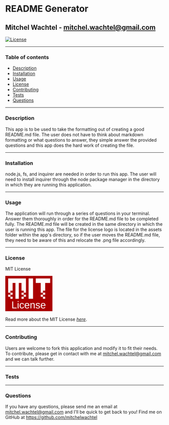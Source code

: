 # README Generator
## Mitchel Wachtel - mitchel.wachtel@gmail.com

[![License](https://img.shields.io/badge/License-Apache_2.0-blue.svg)](https://opensource.org/licenses/Apache-2.0)

---
### Table of contents
* [Description](#description)
* [Installation](#installation)
* [Usage](#usage)
* [License](#license)
* [Contributing](#contributing)
* [Tests](#tests)
* [Questions](#questions)
---
### Description
This app is to be used to take the formatting out of creating a good README.md file. The user does not have to think about markdown formatting or what questions to answer, they simple answer the provided questions and this app does the hard work of creating the file.

---
### Installation
node.js, fs, and inquirer are needed in order to run this app. The user will need to install inquirer through the node package manager in the directory in which they are running this application.

---
### Usage
The application will run through a series of questions in your terminal. Answer them thoroughly in order for the README.md file to be completed fully. The README.md file will be created in the same directory in which the user is running this app. The file for the license logo is located in the assets folder within the app's directory, so if the user moves the README.md file, they need to be aware of this and relocate the .png file accordingly.

---
### License

MIT License

![MIT License logo](./assets/images/mit.png)

Read more about the MIT License *[here](https://opensource.org/licenses/MIT)*.

---
### Contributing
Users are welcome to fork this application and modify it to fit their needs. To contribute, please get in contact with me at mitchel.wachtel@gmail.com and we can talk further.

---
### Tests


---
### Questions
If you have any questions, please send me an email at mitchel.wachtel@gmail.com and I'll be quick to get back to you! Find me on GitHub at https://github.com/mitchelwachtel


